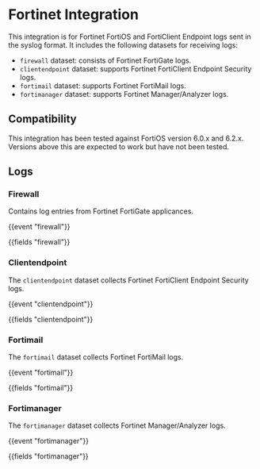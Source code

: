 # Fortinet Integration

This integration is for Fortinet FortiOS and FortiClient Endpoint logs sent in the syslog format. It includes the following datasets for receiving logs:

- `firewall` dataset: consists of Fortinet FortiGate logs.
- `clientendpoint` dataset: supports Fortinet FortiClient Endpoint Security logs.
- `fortimail` dataset: supports Fortinet FortiMail logs.
- `fortimanager` dataset: supports Fortinet Manager/Analyzer logs.

## Compatibility

This integration has been tested against FortiOS version 6.0.x and 6.2.x. Versions above this are expected to work but have not been tested.

## Logs

### Firewall

Contains log entries from Fortinet FortiGate applicances.

{{event "firewall"}}

{{fields "firewall"}}

### Clientendpoint

The `clientendpoint` dataset collects Fortinet FortiClient Endpoint Security logs.

{{event "clientendpoint"}}

{{fields "clientendpoint"}}

### Fortimail

The `fortimail` dataset collects Fortinet FortiMail logs.

{{event "fortimail"}}

{{fields "fortimail"}}

### Fortimanager

The `fortimanager` dataset collects Fortinet Manager/Analyzer logs.

{{event "fortimanager"}}

{{fields "fortimanager"}}
